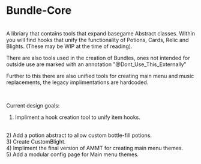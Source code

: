 # Bundle-Core
 <br>
 A libriary that contains tools that expand basegame Abstract classes.
 WIthin you will find hooks that unify the functionality of Potions, Cards, Relic and Blights. (These may be WIP at the time of reading).
 
 There are also tools used in the creation of Bundles, ones not intended for outside use are marked with an annotation "@Dont_Use_This_Externally"
 
 Further to this there are also unified tools for creating main menu and music replacements, the legacy implimentations are hardcoded.
 
 <br>
 
 Current design goals:
 <br>
 1) Impliment a hook creation tool to unify item hooks.
  <br>
 2) Add a potion abstract to allow custom bottle-fill potions.
  <br>
 3) Create CustomBlight.
  <br>
 4) Impliment the final version of AMMT for creating main menu themes.
  <br>
 5) Add a modular config page for Main menu themes.
